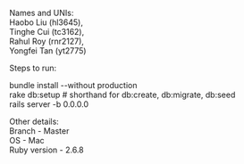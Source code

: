 Names and UNIs:  
Haobo Liu (hl3645),  
Tinghe Cui (tc3162),  
Rahul Roy (rnr2127),  
Yongfei Tan (yt2775)  
  
  
Steps to run:  

bundle install --without production  
rake db:setup # shorthand for db:create, db:migrate, db:seed  
rails server -b 0.0.0.0  

Other details:  
Branch - Master  
OS - Mac  
Ruby version -  2.6.8

